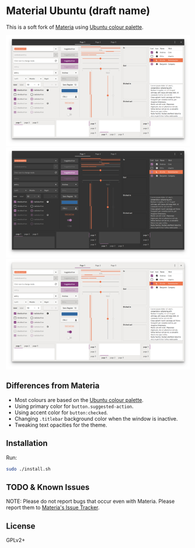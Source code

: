 # Material Ubuntu (draft name)

This is a soft fork of [Materia](https://github.com/nana-4/materia-theme) using [Ubuntu colour palette](https://design.ubuntu.com/brand/colour-palette/).

![theme](theme.png)
![theme-dark](theme-dark.png)
![theme-light](theme-light.png)

## Differences from Materia

- Most colours are based on the [Ubuntu colour palette](https://design.ubuntu.com/brand/colour-palette/).
- Using primary color for `button.suggested-action`.
- Using accent color for `button:checked`.
- Changing `.titlebar` background color when the window is inactive.
- Tweaking text opacities for the theme.

## Installation

Run:

```bash
sudo ./install.sh
```

## TODO & Known Issues

NOTE: Please do not report bugs that occur even with Materia. Please report them to [Materia's Issue Tracker](https://github.com/nana-4/materia-theme/issues).

## License

GPLv2+
